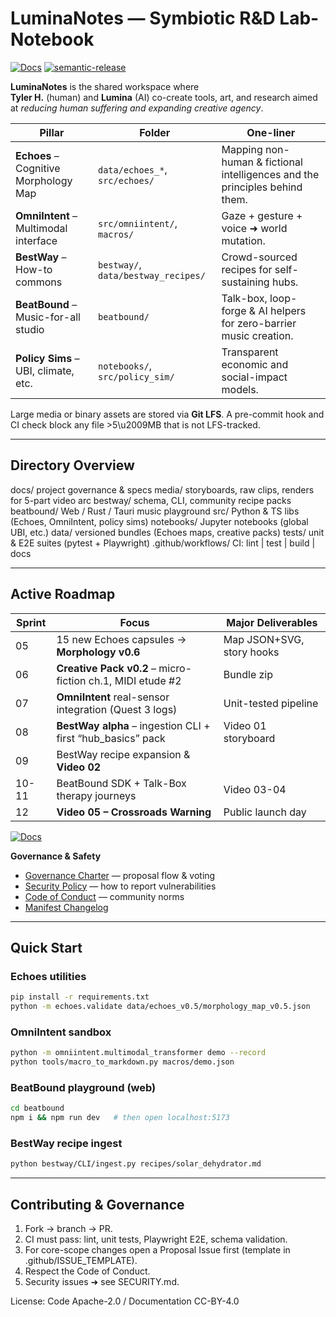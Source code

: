 # LuminaNotes — Symbiotic R&D Lab-Notebook
[![Docs](https://img.shields.io/badge/docs-gh--pages-blue)](https://tylerhk.github.io/LuminaNotes)
[![semantic-release](https://img.shields.io/badge/release-automated-brightgreen?logo=semantic-release)](https://github.com/TylerHK/LuminaNotes/releases)

**LuminaNotes** is the shared workspace where  
**Tyler H.** (human) and **Lumina** (AI) co-create tools, art, and research aimed at *reducing human suffering and expanding creative agency*.

| Pillar | Folder | One-liner |
|--------|--------|-----------|
| **Echoes** – Cognitive Morphology Map | `data/echoes_*`, `src/echoes/` | Mapping non-human & fictional intelligences and the principles behind them. |
| **OmniIntent** – Multimodal interface | `src/omniintent/`, `macros/` | Gaze + gesture + voice ➜ world mutation. |
| **BestWay** – How-to commons | `bestway/`, `data/bestway_recipes/` | Crowd-sourced recipes for self-sustaining hubs. |
| **BeatBound** – Music-for-all studio | `beatbound/` | Talk-box, loop-forge & AI helpers for zero-barrier music creation. |
| **Policy Sims** – UBI, climate, etc. | `notebooks/`, `src/policy_sim/` | Transparent economic and social-impact models. |

Large media or binary assets are stored via **Git LFS**.
A pre-commit hook and CI check block any file >5\u2009MB that is not LFS-tracked.

---

## Directory Overview

docs/                 project governance & specs
media/                storyboards, raw clips, renders for 5-part video arc
bestway/              schema, CLI, community recipe packs
beatbound/            Web / Rust / Tauri music playground
src/                  Python & TS libs (Echoes, OmniIntent, policy sims)
notebooks/            Jupyter notebooks (global UBI, etc.)
data/                 versioned bundles (Echoes maps, creative packs)
tests/                unit & E2E suites (pytest + Playwright)
.github/workflows/    CI: lint | test | build | docs

---

## Active Roadmap

| Sprint | Focus | Major Deliverables |
|--------|-------|--------------------|
| 05 | 15 new Echoes capsules → **Morphology v0.6** | Map JSON+SVG, story hooks |
| 06 | **Creative Pack v0.2** – micro-fiction ch.1, MIDI etude #2 | Bundle zip |
| 07 | **OmniIntent** real-sensor integration (Quest 3 logs) | Unit-tested pipeline |
| 08 | **BestWay alpha** – ingestion CLI + first “hub_basics” pack | Video 01 storyboard |
| 09 | BestWay recipe expansion & **Video 02** | |
| 10-11 | BeatBound SDK + Talk-Box therapy journeys | Video 03-04 |
| 12 | **Video 05 – Crossroads Warning** | Public launch day |

[![Docs](https://img.shields.io/badge/docs-gh--pages-blue)](https://tylerhk.github.io/LuminaNotes)

**Governance & Safety**
* [Governance Charter](docs/governance_charter.md) — proposal flow & voting
* [Security Policy](SECURITY.md) — how to report vulnerabilities
* [Code of Conduct](CODE_OF_CONDUCT.md) — community norms
* [Manifest Changelog](docs/manifest_changelog.md)

---

## Quick Start

### Echoes utilities
```bash
pip install -r requirements.txt
python -m echoes.validate data/echoes_v0.5/morphology_map_v0.5.json
```

### OmniIntent sandbox
```bash
python -m omniintent.multimodal_transformer demo --record
python tools/macro_to_markdown.py macros/demo.json
```

### BeatBound playground (web)
```bash
cd beatbound
npm i && npm run dev   # then open localhost:5173
```

### BestWay recipe ingest
```bash
python bestway/CLI/ingest.py recipes/solar_dehydrator.md
```

---

## Contributing & Governance
1. Fork → branch → PR.
2. CI must pass: lint, unit tests, Playwright E2E, schema validation.
3. For core-scope changes open a Proposal Issue first (template in .github/ISSUE_TEMPLATE).
4. Respect the Code of Conduct.
5. Security issues ➜ see SECURITY.md.

License: Code Apache-2.0 / Documentation CC-BY-4.0
